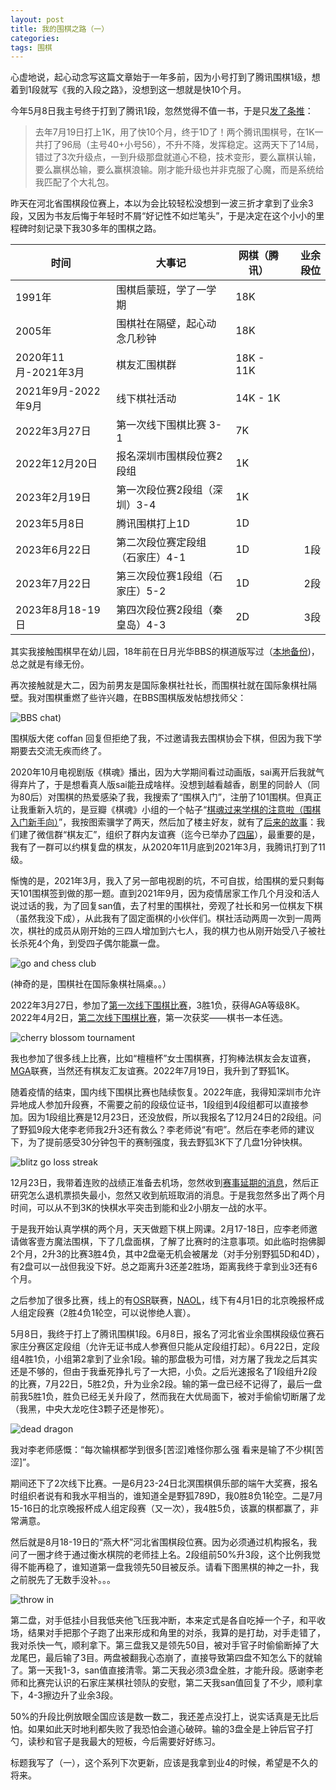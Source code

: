 ```yaml
---
layout: post
title: 我的围棋之路（一）
categories:
tags: 围棋
---
```


心虚地说，起心动念写这篇文章始于一年多前，因为小号打到了腾讯围棋1级，想着到1段就写《我的入段之路》，没想到这一想就是快10个月。

今年5月8日我主号终于打到了腾讯1段，忽然觉得不值一书，于是只[发了条推](https://twitter.com/azaleasays/status/1655380621039120385)：

> 去年7月19日打上1K，用了快10个月，终于1D了！两个腾讯围棋号，在1K一共打了96局（主号40+小号56），不升不降，发挥稳定。这两天下了14局，错过了3次升级点，一到升级那盘就道心不稳，技术变形，要么赢棋认输，要么赢棋怂输，要么赢棋浪输。刚才能升级也并非克服了心魔，而是系统给我匹配了个大礼包。

昨天在河北省围棋段位赛上，本以为会比较轻松没想到一波三折才拿到了业余3段，又因为书友后悔于年轻时不屑“好记性不如烂笔头”，于是决定在这个小小的里程碑时刻记录下我30多年的围棋之路。

|  时间               | 大事记                          | 网棋（腾讯）| 业余段位 |
| ------------------- | ------------------------------- | --------------- | -------: |
| 1991年              | 围棋启蒙班，学了一学期          | 18K             |          |
| 2005年              | 围棋社在隔壁，起心动念几秒钟    | 18K             |          |
| 2020年11月-2021年3月| 棋友汇围棋群                    | 18K - 11K       |          |
| 2021年9月-2022年9月 | 线下棋社活动                    | 14K - 1K        |          |
| 2022年3月27日       | 第一次线下围棋比赛 3-1          | 7K              |          |
| 2022年12月20日      | 报名深圳市围棋段位赛2段组       | 1K              |          |
| 2023年2月19日       | 第一次段位赛2段组（深圳）3-4    | 1K              |          |
| 2023年5月8日        | 腾讯围棋打上1D                  | 1D              |          |
| 2023年6月22日       | 第二次段位赛定段组（石家庄）4-1 | 1D              | 1段      |
| 2023年7月22日       | 第三次段位赛1段组（石家庄）5-2  | 1D              | 2段      |
| 2023年8月18-19日    | 第四次段位赛2段组（秦皇岛）4-3  | 2D              | 3段      |

其实我接触围棋早在幼儿园，18年前在日月光华BBS的棋道版写过（[本地备份](/2005/06/01/chess-and-me/))，总之就是有缘无份。

再次接触就是大二，因为前男友是国际象棋社社长，而围棋社就在国际象棋社隔壁。我对围棋重燃了些许兴趣，在BBS围棋版发帖想找师父：

![BBS chat](/images/2023/08/bbs_chat.jpg))

围棋版大佬 coffan 回复但拒绝了我，不过邀请我去围棋协会下棋，但因为我下学期要去交流无疾而终了。

2020年10月电视剧版《棋魂》播出，因为大学期间看过动画版，sai离开后我就气得弃片了，于是想看真人版sai能丑成啥样。没想到越看越香，剧里的同龄人（同为80后）对围棋的热爱感染了我，我搜索了“围棋入门”，注册了101围棋。但真正让我重新入坑的，是豆瓣《棋魂》小组的一个帖子“[棋魂过来学棋的注意啦（围棋入门新手向）](https://www.douban.com/group/topic/202768525/)”，我按图索骥学了两天，然后加了楼主好友，就有了[后来的故事](https://www.douban.com/group/topic/204365348/)：我们建了微信群“棋友汇”，组织了群内友谊赛（迄今已举办了[四届](/images/2023/08/wechat_group_tournaments.png)），最重要的是，我有了一群可以约棋复盘的棋友，从2020年11月底到2021年3月，我腾讯打到了11级。

惭愧的是，2021年3月，我入了另一部电视剧的坑，不可自拔，给围棋的爱只剩每天101围棋签到做的那一题。直到2021年9月，因为疫情居家工作几个月没和活人说过话的我，为了回复san值，去了村里的围棋社，旁观了社长和另一位棋友下棋（虽然我没下成），从此我有了固定面棋的小伙伴们。棋社活动两周一次到一周两次，棋社的成员从刚开始的三四人增加到六七人，我的棋力也从刚开始受八子被社长杀死4个角，到受四子偶尔能赢一盘。

![go and chess club](/images/2023/08/go_and_chess_club.jpg)

(神奇的是，围棋社在国际象棋社隔桌。。）

2022年3月27日，参加了[第一次线下围棋比赛](https://twitter.com/azaleasays/status/1507930010094608389)，3胜1负，获得AGA等级8K。2022年4月2日，[第二次线下围棋比赛](https://twitter.com/azaleasays/status/1512291250543673345)，第一次获奖——棋书一本任选。

![cherry blossom tournament](/images/2023/08/cherry_blossom_tournament.jpg)

我也参加了很多线上比赛，比如“檀檀杯”女士围棋赛，打狗棒法棋友会友谊赛，[MGA](http://massgo.org/)联赛，当然还有棋友汇友谊赛。2022年7月19日，我升到了野狐1K。

随着疫情的结束，国内线下围棋比赛也陆续恢复。2022年底，我得知深圳市允许异地成人参加升段赛，不需要之前的段级位证书，1段组到4段组都可以直接参加。因为1段组比赛是12月23日，还没放假，所以我报名了12月24日的2段组。问了野狐9段大佬李老师我2升3还有救么？李老师说“有吧”。然后在李老师的建议下，为了提前感受30分钟包干的赛制强度，我去野狐3K下了几盘1分钟快棋。

![blitz go loss streak](/images/2023/08/blitz_go.jpg)

12月23日，我带着连败的战绩正准备去机场，忽然收到[赛事延期的消息](https://mp.weixin.qq.com/s/S5wx_uTYywFgZn861c6xTQ)，然后正研究怎么退机票损失最小，忽然又收到航班取消的消息。于是我忽然多出了两个月时间，可以从不到3K的快棋水平突击到能和业2小朋友一战的水平。

于是我开始认真学棋的两个月，天天做题下棋上网课。2月17-18日，应李老师邀请做客壹方魔法围棋，下了几盘面棋，了解了比赛时的注意事项。如此临时抱佛脚2个月，2升3的比赛3胜4负，其中2盘毫无机会被屠龙（对手分别野狐5D和4D），有2盘可以一战但我没下好。总之距离升3还差2胜场，距离我终于拿到业3还有6个月。

之后参加了很多比赛，线上的有[OSR](https://openstudyroom.org/)联赛，[NAOL](https://leago.gg/e/naol-2023)，线下有4月1日的北京晚报杯成人组定段赛（2胜4负1轮空，可以说惨绝人寰）。

5月8日，我终于打上了腾讯围棋1段。6月8日，报名了河北省业余围棋段级位赛石家庄分赛区定段组（允许无证书成人参赛但只能从定段组打起）。6月22日，定段组4胜1负，小组第2拿到了业余1段。输的那盘极为可惜，对方屠了我龙之后其实还是不够的，但由于我垂死挣扎亏了一大把，小负。之后光速报名了1段组升2段的比赛，7月22日，5胜2负，升为业余2段。输的第一盘已经不记得了，最后一盘前我5胜1负，胜负已经无关升段了，然而我在大优局面下，被对手偷偷切断屠了龙（我黑，中央大龙吃住3颗子还是惨死）。

![dead dragon](/images/2023/08/dead_dragon.jpg)

我对李老师感慨：“每次输棋都学到很多[苦涩]难怪你那么强 看来是输了不少棋[苦涩]”。

期间还下了2次线下比赛。一是6月23-24日北溟围棋俱乐部的端午大奖赛，报名时组织者说有和我水平相当的，谁知道全是野狐789D，我0胜8负1轮空。二是7月15-16日的北京晚报杯成人组定段赛（又一次），我4胜5负，该赢的棋都赢了，非常满意。

然后就是8月18-19日的“燕大杯”河北省围棋段位赛。因为必须通过机构报名，我问了一圈才终于通过衡水棋院的老师挂上名。2段组前50%升3段，这个比例我觉得不能再稳了，谁知道第一盘我领先50目被反杀。请看下图黑棋的神之一扑，我之前脱先了无数手没补。。。

![throw in](/images/2023/08/throw_in.jpg)

第二盘，对手低挂小目我低夹他飞压我冲断，本来定式是各自吃掉一个子，和平收场，结果对手把那个子跑了出来形成和角里的对杀，我算的是打劫，对手走错了，我对杀快一气，顺利拿下。第三盘我又是领先50目，被对手官子时偷偷断掉了大龙尾巴，最后输了3目。两盘被翻我心态崩了，直接导致第四盘不知怎么下的就输了。第一天我1-3，san值直接清零。第二天我必须3盘全胜，才能升段。感谢李老师和比赛完认识的石家庄某棋社领队的安慰，第二天我san值回复了不少，顺利拿下，4-3擦边升了业余3段。

50%的升段比例放眼全国应该是数一数二，我还差点没打上，说实话真是无比后怕。如果如此天时地利都失败了我恐怕会道心破碎。输的3盘全是上钟后官子打勺，读秒和官子是我最大的短板，今后需要好好练习。

标题我写了（一），这个系列下次更新，应该是我拿到业4的时候，希望是不久的将来。
